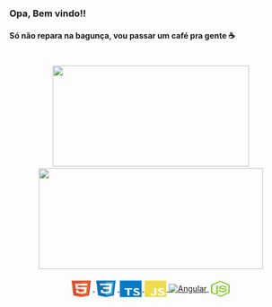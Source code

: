 ### Opa, Bem vindo!! 
#### Só não repara na bagunça, vou passar um café pra gente ☕
#

<div align="center">
  <a href="https://github.com/weygerus">
  <img height="180em" width="350px"
       src="https://github-readme-stats.vercel.app/api?username=weygerus&show_icons=true&theme=dracula&include_all_commits=true&count_private=true"/>
  <img height="180em" width="400px"
       src="https://github-readme-stats.vercel.app/api/top-langs/?username=weygerus&layout=compact&langs_count=16&theme=dracula"/>
</div>
<div style="display: inline_block" align="center"><br>
  <img align="center" alt="HTML" height="30" width="40" src="https://raw.githubusercontent.com/devicons/devicon/master/icons/html5/html5-original.svg">
  <img align="center" alt="CSS" height="30" width="40" src="https://raw.githubusercontent.com/devicons/devicon/master/icons/css3/css3-original.svg">
  <img align="center" alt="Ts" height="30" width="40" src="https://raw.githubusercontent.com/devicons/devicon/master/icons/typescript/typescript-plain.svg">
  <img align="center" alt="Js" height="30" width="40" src="https://raw.githubusercontent.com/devicons/devicon/master/icons/javascript/javascript-plain.svg">
  <img align="center" alt="Angular" height="30" width="40" src="https://cdn.jsdelivr.net/gh/devicons/devicon/icons/angularjs/angularjs-original.svg">
  <img align="center" alt="nodejs" height="30" width="40" src="https://raw.githubusercontent.com/devicons/devicon/master/icons/nodejs/nodejs-original.svg">
</div>
